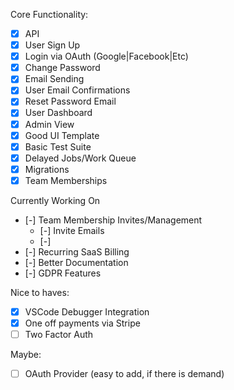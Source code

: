 Core Functionality:

- [x] API
- [x] User Sign Up
- [x] Login via OAuth (Google|Facebook|Etc)
- [x] Change Password
- [x] Email Sending
- [x] User Email Confirmations
- [x] Reset Password Email
- [x] User Dashboard
- [x] Admin View
- [x] Good UI Template
- [x] Basic Test Suite
- [x] Delayed Jobs/Work Queue
- [x] Migrations
- [x] Team Memberships

Currently Working On
- [-] Team Membership Invites/Management
    - [-] Invite Emails
    - [-]
- [-] Recurring SaaS Billing
- [-] Better Documentation
- [-] GDPR Features

Nice to haves:
- [x] VSCode Debugger Integration
- [x] One off payments via Stripe
- [ ] Two Factor Auth

Maybe:
- [ ] OAuth Provider (easy to add, if there is demand)

